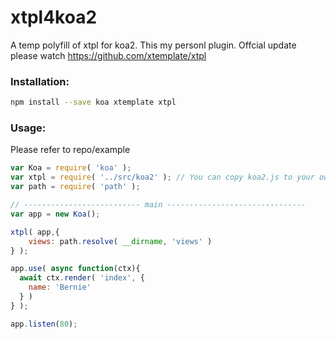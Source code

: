 # xtpl4koa2
A temp polyfill of xtpl for koa2. This my personl plugin. Offcial update please watch https://github.com/xtemplate/xtpl

### Installation:
```bash
npm install --save koa xtemplate xtpl
```

### Usage:
Please refer to repo/example
```javascript
var Koa = require( 'koa' );
var xtpl = require( '../src/koa2' ); // You can copy koa2.js to your own project and require it according to your project dir structure.
var path = require( 'path' );

// -------------------------- main -------------------------------
var app = new Koa();

xtpl( app,{
    views: path.resolve( __dirname, 'views' )
} );

app.use( async function(ctx){
  await ctx.render( 'index', {
    name: 'Bernie'
  } )
} );

app.listen(80);
```
